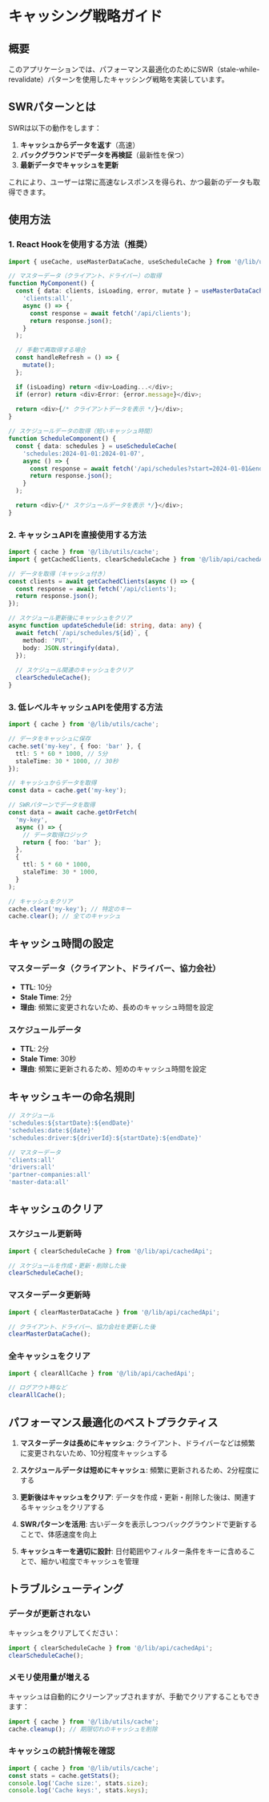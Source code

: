 # キャッシング戦略ガイド

## 概要

このアプリケーションでは、パフォーマンス最適化のためにSWR（stale-while-revalidate）パターンを使用したキャッシング戦略を実装しています。

## SWRパターンとは

SWRは以下の動作をします：

1. **キャッシュからデータを返す**（高速）
2. **バックグラウンドでデータを再検証**（最新性を保つ）
3. **最新データでキャッシュを更新**

これにより、ユーザーは常に高速なレスポンスを得られ、かつ最新のデータも取得できます。

## 使用方法

### 1. React Hookを使用する方法（推奨）

```typescript
import { useCache, useMasterDataCache, useScheduleCache } from '@/lib/utils/useCache';

// マスターデータ（クライアント、ドライバー）の取得
function MyComponent() {
  const { data: clients, isLoading, error, mutate } = useMasterDataCache(
    'clients:all',
    async () => {
      const response = await fetch('/api/clients');
      return response.json();
    }
  );

  // 手動で再取得する場合
  const handleRefresh = () => {
    mutate();
  };

  if (isLoading) return <div>Loading...</div>;
  if (error) return <div>Error: {error.message}</div>;
  
  return <div>{/* クライアントデータを表示 */}</div>;
}

// スケジュールデータの取得（短いキャッシュ時間）
function ScheduleComponent() {
  const { data: schedules } = useScheduleCache(
    'schedules:2024-01-01:2024-01-07',
    async () => {
      const response = await fetch('/api/schedules?start=2024-01-01&end=2024-01-07');
      return response.json();
    }
  );

  return <div>{/* スケジュールデータを表示 */}</div>;
}
```

### 2. キャッシュAPIを直接使用する方法

```typescript
import { cache } from '@/lib/utils/cache';
import { getCachedClients, clearScheduleCache } from '@/lib/api/cachedApi';

// データを取得（キャッシュ付き）
const clients = await getCachedClients(async () => {
  const response = await fetch('/api/clients');
  return response.json();
});

// スケジュール更新後にキャッシュをクリア
async function updateSchedule(id: string, data: any) {
  await fetch(`/api/schedules/${id}`, {
    method: 'PUT',
    body: JSON.stringify(data),
  });
  
  // スケジュール関連のキャッシュをクリア
  clearScheduleCache();
}
```

### 3. 低レベルキャッシュAPIを使用する方法

```typescript
import { cache } from '@/lib/utils/cache';

// データをキャッシュに保存
cache.set('my-key', { foo: 'bar' }, {
  ttl: 5 * 60 * 1000, // 5分
  staleTime: 30 * 1000, // 30秒
});

// キャッシュからデータを取得
const data = cache.get('my-key');

// SWRパターンでデータを取得
const data = await cache.getOrFetch(
  'my-key',
  async () => {
    // データ取得ロジック
    return { foo: 'bar' };
  },
  {
    ttl: 5 * 60 * 1000,
    staleTime: 30 * 1000,
  }
);

// キャッシュをクリア
cache.clear('my-key'); // 特定のキー
cache.clear(); // 全てのキャッシュ
```

## キャッシュ時間の設定

### マスターデータ（クライアント、ドライバー、協力会社）

- **TTL**: 10分
- **Stale Time**: 2分
- **理由**: 頻繁に変更されないため、長めのキャッシュ時間を設定

### スケジュールデータ

- **TTL**: 2分
- **Stale Time**: 30秒
- **理由**: 頻繁に更新されるため、短めのキャッシュ時間を設定

## キャッシュキーの命名規則

```typescript
// スケジュール
'schedules:${startDate}:${endDate}'
'schedules:date:${date}'
'schedules:driver:${driverId}:${startDate}:${endDate}'

// マスターデータ
'clients:all'
'drivers:all'
'partner-companies:all'
'master-data:all'
```

## キャッシュのクリア

### スケジュール更新時

```typescript
import { clearScheduleCache } from '@/lib/api/cachedApi';

// スケジュールを作成・更新・削除した後
clearScheduleCache();
```

### マスターデータ更新時

```typescript
import { clearMasterDataCache } from '@/lib/api/cachedApi';

// クライアント、ドライバー、協力会社を更新した後
clearMasterDataCache();
```

### 全キャッシュをクリア

```typescript
import { clearAllCache } from '@/lib/api/cachedApi';

// ログアウト時など
clearAllCache();
```

## パフォーマンス最適化のベストプラクティス

1. **マスターデータは長めにキャッシュ**: クライアント、ドライバーなどは頻繁に変更されないため、10分程度キャッシュする

2. **スケジュールデータは短めにキャッシュ**: 頻繁に更新されるため、2分程度にする

3. **更新後はキャッシュをクリア**: データを作成・更新・削除した後は、関連するキャッシュをクリアする

4. **SWRパターンを活用**: 古いデータを表示しつつバックグラウンドで更新することで、体感速度を向上

5. **キャッシュキーを適切に設計**: 日付範囲やフィルター条件をキーに含めることで、細かい粒度でキャッシュを管理

## トラブルシューティング

### データが更新されない

キャッシュをクリアしてください：

```typescript
import { clearScheduleCache } from '@/lib/api/cachedApi';
clearScheduleCache();
```

### メモリ使用量が増える

キャッシュは自動的にクリーンアップされますが、手動でクリアすることもできます：

```typescript
import { cache } from '@/lib/utils/cache';
cache.cleanup(); // 期限切れのキャッシュを削除
```

### キャッシュの統計情報を確認

```typescript
import { cache } from '@/lib/utils/cache';
const stats = cache.getStats();
console.log('Cache size:', stats.size);
console.log('Cache keys:', stats.keys);
```
